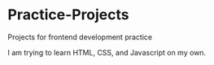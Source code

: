 # Practice-Projects
Projects for frontend development practice

I am trying to learn HTML, CSS, and Javascript on my own.
